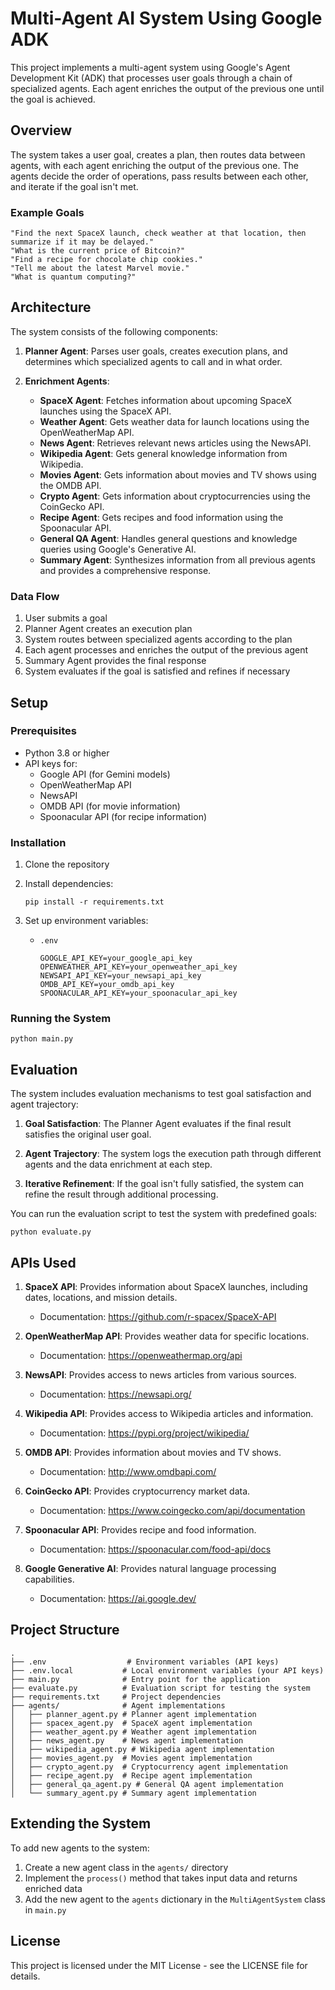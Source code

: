 # Multi-Agent AI System Using Google ADK

This project implements a multi-agent system using Google's Agent Development Kit (ADK) that processes user goals through a chain of specialized agents. Each agent enriches the output of the previous one until the goal is achieved.

## Overview

The system takes a user goal, creates a plan, then routes data between agents, with each agent enriching the output of the previous one. The agents decide the order of operations, pass results between each other, and iterate if the goal isn't met.

### Example Goals

```
"Find the next SpaceX launch, check weather at that location, then summarize if it may be delayed."
"What is the current price of Bitcoin?"
"Find a recipe for chocolate chip cookies."
"Tell me about the latest Marvel movie."
"What is quantum computing?"
```

## Architecture

The system consists of the following components:

1. **Planner Agent**: Parses user goals, creates execution plans, and determines which specialized agents to call and in what order.

2. **Enrichment Agents**:
   - **SpaceX Agent**: Fetches information about upcoming SpaceX launches using the SpaceX API.
   - **Weather Agent**: Gets weather data for launch locations using the OpenWeatherMap API.
   - **News Agent**: Retrieves relevant news articles using the NewsAPI.
   - **Wikipedia Agent**: Gets general knowledge information from Wikipedia.
   - **Movies Agent**: Gets information about movies and TV shows using the OMDB API.
   - **Crypto Agent**: Gets information about cryptocurrencies using the CoinGecko API.
   - **Recipe Agent**: Gets recipes and food information using the Spoonacular API.
   - **General QA Agent**: Handles general questions and knowledge queries using Google's Generative AI.
   - **Summary Agent**: Synthesizes information from all previous agents and provides a comprehensive response.

### Data Flow

1. User submits a goal
2. Planner Agent creates an execution plan
3. System routes between specialized agents according to the plan
4. Each agent processes and enriches the output of the previous agent
5. Summary Agent provides the final response
6. System evaluates if the goal is satisfied and refines if necessary

## Setup

### Prerequisites

- Python 3.8 or higher
- API keys for:
  - Google API (for Gemini models)
  - OpenWeatherMap API
  - NewsAPI
  - OMDB API (for movie information)
  - Spoonacular API (for recipe information)

### Installation

1. Clone the repository

2. Install dependencies:
   ```
   pip install -r requirements.txt
   ```

3. Set up environment variables:
   - `.env`
     ```
     GOOGLE_API_KEY=your_google_api_key
     OPENWEATHER_API_KEY=your_openweather_api_key
     NEWSAPI_API_KEY=your_newsapi_api_key
     OMDB_API_KEY=your_omdb_api_key
     SPOONACULAR_API_KEY=your_spoonacular_api_key
     ```

### Running the System

```
python main.py
```

## Evaluation

The system includes evaluation mechanisms to test goal satisfaction and agent trajectory:

1. **Goal Satisfaction**: The Planner Agent evaluates if the final result satisfies the original user goal.

2. **Agent Trajectory**: The system logs the execution path through different agents and the data enrichment at each step.

3. **Iterative Refinement**: If the goal isn't fully satisfied, the system can refine the result through additional processing.

You can run the evaluation script to test the system with predefined goals:

```
python evaluate.py
```

## APIs Used

1. **SpaceX API**: Provides information about SpaceX launches, including dates, locations, and mission details.
   - Documentation: https://github.com/r-spacex/SpaceX-API

2. **OpenWeatherMap API**: Provides weather data for specific locations.
   - Documentation: https://openweathermap.org/api

3. **NewsAPI**: Provides access to news articles from various sources.
   - Documentation: https://newsapi.org/

4. **Wikipedia API**: Provides access to Wikipedia articles and information.
   - Documentation: https://pypi.org/project/wikipedia/

5. **OMDB API**: Provides information about movies and TV shows.
   - Documentation: http://www.omdbapi.com/

6. **CoinGecko API**: Provides cryptocurrency market data.
   - Documentation: https://www.coingecko.com/api/documentation

7. **Spoonacular API**: Provides recipe and food information.
   - Documentation: https://spoonacular.com/food-api/docs

8. **Google Generative AI**: Provides natural language processing capabilities.
   - Documentation: https://ai.google.dev/

## Project Structure

```
.
├── .env                  # Environment variables (API keys)
├── .env.local           # Local environment variables (your API keys)
├── main.py              # Entry point for the application
├── evaluate.py          # Evaluation script for testing the system
├── requirements.txt     # Project dependencies
├── agents/              # Agent implementations
│   ├── planner_agent.py # Planner agent implementation
│   ├── spacex_agent.py  # SpaceX agent implementation
│   ├── weather_agent.py # Weather agent implementation
│   ├── news_agent.py    # News agent implementation
│   ├── wikipedia_agent.py # Wikipedia agent implementation
│   ├── movies_agent.py  # Movies agent implementation
│   ├── crypto_agent.py  # Cryptocurrency agent implementation
│   ├── recipe_agent.py  # Recipe agent implementation
│   ├── general_qa_agent.py # General QA agent implementation
│   └── summary_agent.py # Summary agent implementation
```

## Extending the System

To add new agents to the system:

1. Create a new agent class in the `agents/` directory
2. Implement the `process()` method that takes input data and returns enriched data
3. Add the new agent to the `agents` dictionary in the `MultiAgentSystem` class in `main.py`

## License

This project is licensed under the MIT License - see the LICENSE file for details.
